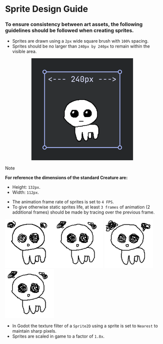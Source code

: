 # **Sprite Design Guide**

### To ensure consistency between art assets, the following guidelines should be followed when creating sprites.

- Sprites are drawn using a `2px` wide square brush with `100%` spacing.
- Sprites should be no larger than `240px by 240px` to remain within the visible area.
<p align="center"><img src="size_reference.png" width="66%"></p>
  
> [!NOTE] 
>  **For reference the dimensions of the standard Creature are:**
> - Height: `132px`.
> - Width: `112px`. 
- The animation frame rate of sprites is set to `4 FPS`.
- To give otherwise static sprites life, at least `3 frames` of animation (2 additional frames) should be made by tracing over the previous frame.

<img src="../godot_game/images/creature_sprites/confused-0.png" width=160px/><img src="../godot_game/images/creature_sprites/confused-1.png" width=160px/>
<img src="../godot_game/images/creature_sprites/confused-2.png" width=160px/>
<img src="animation_example.gif" width=160px/>



- In Godot the texture filter of a `Sprite2D` using a sprite is set to `Nearest` to maintain sharp pixels.
- Sprites are scaled in game to a factor of `1.8x`.